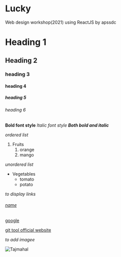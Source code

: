 # Lucky
Web design workshop(2021) using ReactJS by apssdc
# Heading 1
## Heading 2
### heading 3
#### heading 4
##### heading 5
###### heading 6

**Bold font style**
*Italic font style*
***Both bold and italic***

*ordered list*

1. Fruits
   1. orange
   2. mango

*unordered list*

*  Vegetables
   * tomato
   * potato

*to display links*

###### [name](link)

[google](https://wwww.google.com)

[git tool official website](https://git-scm.com/download/win)


*to add imagee*

![Tajmahal](https://cdn.britannica.com/86/170586-050-AB7FEFAE/Taj-Mahal-Agra-India.jpg)
